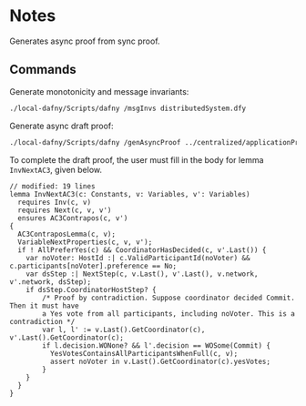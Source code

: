 # Notes

Generates async proof from sync proof.

## Commands

Generate monotonicity and message invariants:

```bash
./local-dafny/Scripts/dafny /msgInvs distributedSystem.dfy
```

Generate async draft proof:

```bash
./local-dafny/Scripts/dafny /genAsyncProof ../centralized/applicationProof.dfy
```

To complete the draft proof, the user must fill in the body for lemma `InvNextAC3`, given below.

```dafny
// modified: 19 lines
lemma InvNextAC3(c: Constants, v: Variables, v': Variables)
  requires Inv(c, v)
  requires Next(c, v, v')
  ensures AC3Contrapos(c, v')
{
  AC3ContraposLemma(c, v);
  VariableNextProperties(c, v, v');
  if ! AllPreferYes(c) && CoordinatorHasDecided(c, v'.Last()) {
    var noVoter: HostId :| c.ValidParticipantId(noVoter) && c.participants[noVoter].preference == No;
    var dsStep :| NextStep(c, v.Last(), v'.Last(), v.network, v'.network, dsStep);
    if dsStep.CoordinatorHostStep? {
        /* Proof by contradiction. Suppose coordinator decided Commit. Then it must have
        a Yes vote from all participants, including noVoter. This is a contradiction */
        var l, l' := v.Last().GetCoordinator(c), v'.Last().GetCoordinator(c);
        if l.decision.WONone? && l'.decision == WOSome(Commit) {
          YesVotesContainsAllParticipantsWhenFull(c, v);
          assert noVoter in v.Last().GetCoordinator(c).yesVotes;
        }
    }
  }
}
```

